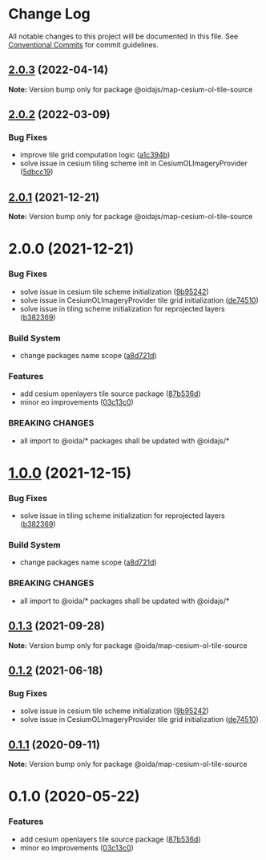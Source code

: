 # Change Log

All notable changes to this project will be documented in this file.
See [Conventional Commits](https://conventionalcommits.org) for commit guidelines.

## [2.0.3](https://github.com/cgi-italy/oida/compare/@oidajs/map-cesium-ol-tile-source@2.0.2...@oidajs/map-cesium-ol-tile-source@2.0.3) (2022-04-14)

**Note:** Version bump only for package @oidajs/map-cesium-ol-tile-source





## [2.0.2](https://github.com/cgi-italy/oida/compare/@oidajs/map-cesium-ol-tile-source@2.0.1...@oidajs/map-cesium-ol-tile-source@2.0.2) (2022-03-09)


### Bug Fixes

* improve tile grid computation logic ([a1c394b](https://github.com/cgi-italy/oida/commit/a1c394b9d760fcfc83f9a66cb86c3b5efa18fa43))
* solve issue in cesium tiling scheme init in CesiumOLImageryProvider ([5dbcc19](https://github.com/cgi-italy/oida/commit/5dbcc196b62b4f6395621817159bd53fc3ddd0ef))





## [2.0.1](https://github.com/cgi-italy/oida/compare/@oidajs/map-cesium-ol-tile-source@2.0.0...@oidajs/map-cesium-ol-tile-source@2.0.1) (2021-12-21)

**Note:** Version bump only for package @oidajs/map-cesium-ol-tile-source






# 2.0.0 (2021-12-21)


### Bug Fixes

* solve issue in cesium tile scheme initialization ([9b95242](https://github.com/cgi-italy/oida/commit/9b95242c7b50defd4173212f9e46e6a74b22be31))
* solve issue in CesiumOLImageryProvider tile grid initialization ([de74510](https://github.com/cgi-italy/oida/commit/de74510bddf269194267e2de3b0a58c56d2da376))
* solve issue in tiling scheme initialization for reprojected layers ([b382369](https://github.com/cgi-italy/oida/commit/b38236926507f252a6b0525b691bc90371399772))


### Build System

* change packages name scope ([a8d721d](https://github.com/cgi-italy/oida/commit/a8d721db395a8a9f9c52808c5318c392096cc2a3))


### Features

* add cesium openlayers tile source package ([87b536d](https://github.com/cgi-italy/oida/commit/87b536d7e284e950132c979054bf0225ee1bcd6b))
* minor eo improvements ([03c13c0](https://github.com/cgi-italy/oida/commit/03c13c0f191de497608f0c746fa704151e57926e))


### BREAKING CHANGES

* all import to @oida/\* packages shall be updated with @oidajs/\*





# [1.0.0](https://github.com/cgi-italy/oida/compare/@oida/map-cesium-ol-tile-source@0.1.3...@oidajs/map-cesium-ol-tile-source@1.0.0) (2021-12-15)


### Bug Fixes

* solve issue in tiling scheme initialization for reprojected layers ([b382369](https://github.com/cgi-italy/oida/commit/b38236926507f252a6b0525b691bc90371399772))


### Build System

* change packages name scope ([a8d721d](https://github.com/cgi-italy/oida/commit/a8d721db395a8a9f9c52808c5318c392096cc2a3))


### BREAKING CHANGES

* all import to @oida/\* packages shall be updated with @oidajs/\*





## [0.1.3](https://github.com/cgi-italy/oida/compare/@oida/map-cesium-ol-tile-source@0.1.2...@oida/map-cesium-ol-tile-source@0.1.3) (2021-09-28)

**Note:** Version bump only for package @oida/map-cesium-ol-tile-source





## [0.1.2](https://github.com/cgi-italy/oida/compare/@oida/map-cesium-ol-tile-source@0.1.1...@oida/map-cesium-ol-tile-source@0.1.2) (2021-06-18)


### Bug Fixes

* solve issue in cesium tile scheme initialization ([9b95242](https://github.com/cgi-italy/oida/commit/9b95242c7b50defd4173212f9e46e6a74b22be31))
* solve issue in CesiumOLImageryProvider tile grid initialization ([de74510](https://github.com/cgi-italy/oida/commit/de74510bddf269194267e2de3b0a58c56d2da376))





## [0.1.1](https://github.com/cgi-italy/oida/compare/@oida/map-cesium-ol-tile-source@0.1.0...@oida/map-cesium-ol-tile-source@0.1.1) (2020-09-11)

**Note:** Version bump only for package @oida/map-cesium-ol-tile-source





# 0.1.0 (2020-05-22)


### Features

* add cesium openlayers tile source package ([87b536d](https://github.com/cgi-italy/oida/commit/87b536d7e284e950132c979054bf0225ee1bcd6b))
* minor eo improvements ([03c13c0](https://github.com/cgi-italy/oida/commit/03c13c0f191de497608f0c746fa704151e57926e))
